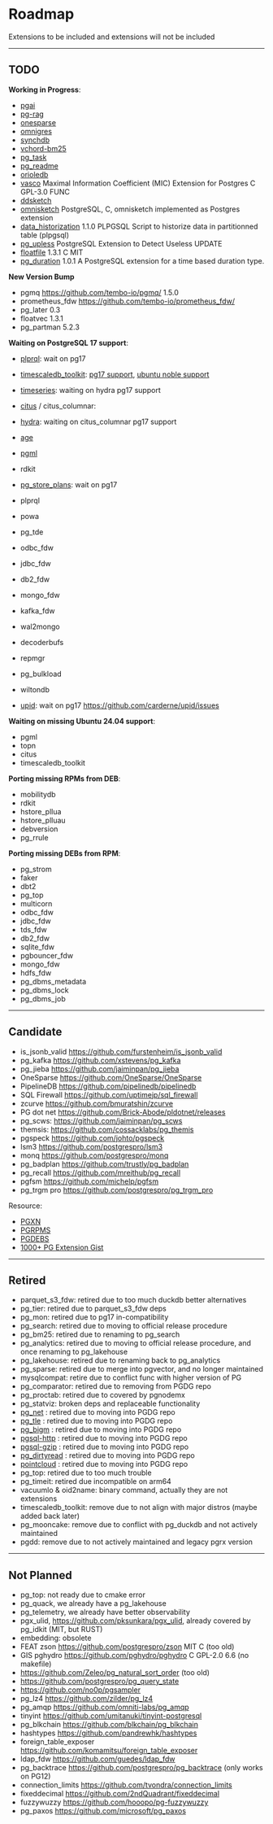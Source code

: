 # Roadmap

Extensions to be included and extensions will not be included

--------

## TODO

**Working in Progress**:

- [pgai](https://github.com/timescale/pgai)
- [pg-rag](https://github.com/nearform/pg-rag)
- [onesparse](https://github.com/OneSparse/OneSparse)
- [omnigres](https://omnigres.com/)
- [synchdb](https://github.com/Hornetlabs/synchdb)
- [vchord-bm25](https://github.com/tensorchord/VectorChord-bm25)
- [pg_task](https://github.com/RekGRpth/pg_task)
- [pg_readme](https://github.com/bigsmoke/pg_readme)
- [orioledb](https://github.com/orioledb/orioledb)
- [vasco](https://github.com/Florents-Tselai/vasco) Maximal Information Coefficient (MIC) Extension for Postgres C GPL-3.0 FUNC
- [ddsketch](https://github.com/tvondra/ddsketch)
- [omnisketch](https://github.com/tvondra/omnisketch) PostgreSQL, C, omnisketch implemented as Postgres extension
- [data_historization](https://github.com/rodo/postgresql-data-historization) 1.1.0  PLPGSQL Script to historize data in partitionned table (plpgsql)
- [pg_upless](https://pgxn.org/dist/pg_upless/0.0.2/) PostgreSQL Extension to Detect Useless UPDATE 
- [floatfile](https://github.com/pjungwir/floatfile) 1.3.1 C MIT
- [pg_duration](https://github.com/jkosh44/pg_duration/) 1.0.1 A PostgreSQL extension for a time based duration type.

**New Version Bump**

- pgmq https://github.com/tembo-io/pgmq/ 1.5.0
- prometheus_fdw https://github.com/tembo-io/prometheus_fdw/
- pg_later 0.3
- floatvec 1.3.1
- pg_partman 5.2.3

 

**Waiting on PostgreSQL 17 support**:

- [plprql](https://github.com/kaspermarstal/plprql): wait on pg17
- [timescaledb_toolkit](https://github.com/timescale/timescaledb-toolkit): [pg17 support](https://github.com/timescale/timescaledb-toolkit/issues/813), [ubuntu noble support](https://github.com/timescale/timescaledb-toolkit/issues/823)
- [timeseries](https://github.com/tembo-io/pg_timeseries): waiting on hydra pg17 support
- [citus](https://github.com/citusdata/citus) / citus_columnar: 
- [hydra](https://github.com/hydradatabase/hydra): waiting on citus_columnar pg17 support
- [age](https://github.com/apache/age)
- [pgml](https://github.com/postgresml/postgresml)
- rdkit
- [pg_store_plans](https://github.com/ossc-db/pg_store_plans): wait on pg17
- plprql

- powa
- pg_tde
- odbc_fdw
- jdbc_fdw
- db2_fdw
- mongo_fdw
- kafka_fdw
- wal2mongo
- decoderbufs
- repmgr
- pg_bulkload
- wiltondb
- [upid](https://github.com/carderne/upid): wait on pg17 https://github.com/carderne/upid/issues

**Waiting on missing Ubuntu 24.04 support**:

- pgml
- topn
- citus
- timescaledb_toolkit

**Porting missing RPMs from DEB**:

- mobilitydb
- rdkit
- hstore_pllua
- hstore_plluau
- debversion
- pg_rrule

**Porting missing DEBs from RPM**:

- pg_strom
- faker
- dbt2
- pg_top
- multicorn
- odbc_fdw
- jdbc_fdw
- tds_fdw
- db2_fdw
- sqlite_fdw
- pgbouncer_fdw
- mongo_fdw
- hdfs_fdw
- pg_dbms_metadata
- pg_dbms_lock
- pg_dbms_job


--------

## Candidate

- is_jsonb_valid https://github.com/furstenheim/is_jsonb_valid
- pg_kafka https://github.com/xstevens/pg_kafka
- pg_jieba https://github.com/jaiminpan/pg_jieba
- OneSparse https://github.com/OneSparse/OneSparse
- PipelineDB https://github.com/pipelinedb/pipelinedb
- SQL Firewall https://github.com/uptimejp/sql_firewall
- zcurve https://github.com/bmuratshin/zcurve
- PG dot net https://github.com/Brick-Abode/pldotnet/releases
- pg_scws: https://github.com/jaiminpan/pg_scws
- themsis: https://github.com/cossacklabs/pg_themis
- pgspeck https://github.com/johto/pgspeck
- lsm3 https://github.com/postgrespro/lsm3
- monq https://github.com/postgrespro/monq
- pg_badplan https://github.com/trustly/pg_badplan
- pg_recall https://github.com/mreithub/pg_recall
- pgfsm https://github.com/michelp/pgfsm
- pg_trgm pro https://github.com/postgrespro/pg_trgm_pro

Resource:

- [PGXN](https://pgxn.org/)
- [PGRPMS](https://git.postgresql.org/gitweb/?p=pgrpms.git;a=summary)
- [PGDEBS](https://salsa.debian.org/postgresql)
- [1000+ PG Extension Gist](https://gist.github.com/joelonsql/e5aa27f8cc9bd22b8999b7de8aee9d47)


--------

## Retired

- parquet_s3_fdw: retired due to too much duckdb better alternatives
- pg_tier: retired due to parquet_s3_fdw deps
- pg_mon: retired due to pg17 in-compatibility
- pg_search: retired due to moving to official release procedure
- pg_bm25: retired due to renaming to pg_search
- pg_analytics: retired due to moving to official release procedure, and once renaming to pg_lakehouse
- pg_lakehouse: retired due to renaming back to pg_analytics
- pg_sparse: retired due to merge into pgvector, and no longer maintained
- mysqlcompat: retire due to conflict func with higher version of PG
- pg_comparator: retired due to removing from PGDG repo 
- pg_proctab: retired due to covered by pgnodemx
- pg_statviz: broken deps and replaceable functionality
- [pg_net](https://github.com/supabase/pg_net)             : retired due to moving into PGDG repo
- [pg_tle](https://github.com/aws/pg_tle)                  : retired due to moving into PGDG repo
- [pg_bigm](https://github.com/pgbigm/pg_bigm)             : retired due to moving into PGDG repo
- [pgsql-http](https://github.com/pramsey/pgsql-http)      : retired due to moving into PGDG repo
- [pgsql-gzip](https://github.com/pramsey/pgsql-gzip)      : retired due to moving into PGDG repo
- [pg_dirtyread](https://github.com/df7cb/pg_dirtyread)    : retired due to moving into PGDG repo
- [pointcloud](https://github.com/pgpointcloud/pointcloud) : retired due to moving into PGDG repo
- pg_top: retired due to too much trouble
- pg_timeit: retired due incompatible on arm64
- vacuumlo & oid2name: binary command, actually they are not extensions
- timescaledb_toolkit: remove due to not align with major distros (maybe added back later)
- pg_mooncake: remove due to conflict with pg_duckdb and not actively maintained
- pgdd: remove due to not actively maintained and legacy pgrx version


--------

## Not Planned

- pg_top: not ready due to cmake error
- pg_quack, we already have a pg_lakehouse
- pg_telemetry, we already have better observability
- pgx_ulid, https://github.com/pksunkara/pgx_ulid, already covered by pg_idkit (MIT, but RUST)
- embedding: obsolete
- FEAT zson https://github.com/postgrespro/zson MIT C (too old)
- GIS pghydro https://github.com/pghydro/pghydro C GPL-2.0 6.6 (no makefile)
- https://github.com/Zeleo/pg_natural_sort_order (too old)
- https://github.com/postgrespro/pg_query_state
- https://github.com/no0p/pgsampler
- pg_lz4 https://github.com/zilder/pg_lz4
- pg_amqp https://github.com/omniti-labs/pg_amqp
- tinyint https://github.com/umitanuki/tinyint-postgresql
- pg_blkchain https://github.com/blkchain/pg_blkchain
- hashtypes https://github.com/pandrewhk/hashtypes
- foreign_table_exposer https://github.com/komamitsu/foreign_table_exposer
- ldap_fdw https://github.com/guedes/ldap_fdw
- pg_backtrace https://github.com/postgrespro/pg_backtrace (only works on PG12)
- connection_limits https://github.com/tvondra/connection_limits
- fixeddecimal https://github.com/2ndQuadrant/fixeddecimal
- fuzzywuzzy https://github.com/hooopo/pg-fuzzywuzzy
- pg_paxos https://github.com/microsoft/pg_paxos
